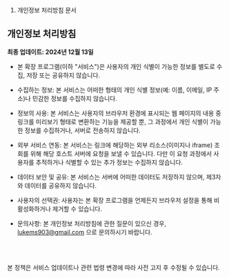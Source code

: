 1. 개인정보 처리방침 문서<br>

## **개인정보 처리방침**

**최종 업데이트: 2024년 12월 13일**

- 본 확장 프로그램(이하 "서비스")은 사용자의 개인 식별이 가능한 정보를 별도로 수집, 저장 또는 공유하지 않습니다.

- 수집하는 정보:
본 서비스는 어떠한 형태의 개인 식별 정보(예: 이름, 이메일, IP 주소)나 민감한 정보를 수집하지 않습니다.

- 정보의 사용:
본 서비스는 사용자의 브라우저 환경에 표시되는 웹 페이지의 내용 중 링크를 미리보기 형태로 변환하는 기능을 제공할 뿐, 그 과정에서 개인 식별이 가능한 정보를 수집하거나, 서버로 전송하지 않습니다.

- 외부 서비스 연동:
본 서비스는 링크에 해당하는 외부 리소스(이미지나 iframe) 조회를 위해 해당 호스트 서버에 요청을 보낼 수 있습니다. 다만 이 요청 과정에서 사용자를 추적하거나 식별할 수 있는 추가 정보는 수집하지 않습니다.

- 데이터 보안 및 공유:
본 서비스는 서버에 어떠한 데이터도 저장하지 않으며, 제3자와 데이터를 공유하지 않습니다.

- 사용자의 선택권:
사용자는 본 확장 프로그램을 언제든지 브라우저 설정을 통해 비활성화하거나 제거할 수 있습니다.

- 문의사항:
본 개인정보 처리방침에 관한 질문이 있으신 경우, lukems903@gmail.com 으로 문의하시기 바랍니다.

<br><br>

본 정책은 서비스 업데이트나 관련 법령 변경에 따라 사전 고지 후 수정될 수 있습니다.

